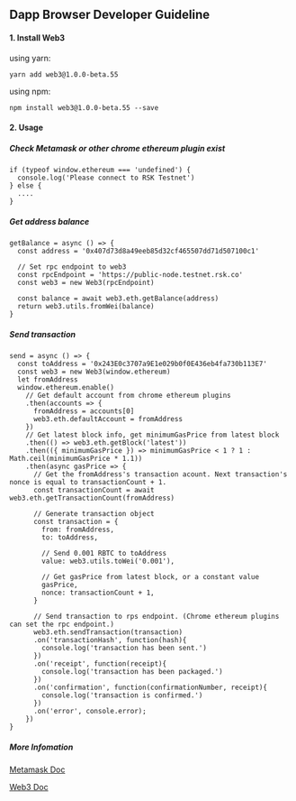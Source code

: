 ## Dapp Browser Developer Guideline

#### 1. Install Web3

using yarn: 

```
yarn add web3@1.0.0-beta.55
```
using npm:

```
npm install web3@1.0.0-beta.55 --save
```

#### 2. Usage

##### Check Metamask or other chrome ethereum plugin exist

```
if (typeof window.ethereum === 'undefined') {
  console.log('Please connect to RSK Testnet')
} else {
  ....
}
```

##### Get address balance

```
getBalance = async () => {
  const address = '0x407d73d8a49eeb85d32cf465507dd71d507100c1'
  
  // Set rpc endpoint to web3
  const rpcEndpoint = 'https://public-node.testnet.rsk.co'
  const web3 = new Web3(rpcEndpoint)
  
  const balance = await web3.eth.getBalance(address)
  return web3.utils.fromWei(balance)
}
```

##### Send transaction

```
send = async () => {
  const toAddress = '0x243E0c3707a9E1e029b0f0E436eb4fa730b113E7'
  const web3 = new Web3(window.ethereum)
  let fromAddress
  window.ethereum.enable()
    // Get default account from chrome ethereum plugins
    .then(accounts => {
      fromAddress = accounts[0]
      web3.eth.defaultAccount = fromAddress
    })
    // Get latest block info, get minimumGasPrice from latest block
    .then(() => web3.eth.getBlock('latest'))
    .then(({ minimumGasPrice }) => minimumGasPrice < 1 ? 1 : Math.ceil(minimumGasPrice * 1.1))
    .then(async gasPrice => {
      // Get the fromAddress's transaction acount. Next transaction's nonce is equal to transactionCount + 1.
      const transactionCount = await web3.eth.getTransactionCount(fromAddress)

      // Generate transaction object
      const transaction = {
        from: fromAddress,
        to: toAddress,
        
        // Send 0.001 RBTC to toAddress
        value: web3.utils.toWei('0.001'),

        // Get gasPrice from latest block, or a constant value
        gasPrice,
        nonce: transactionCount + 1,
      }

      // Send transaction to rps endpoint. (Chrome ethereum plugins can set the rpc endpoint.)
      web3.eth.sendTransaction(transaction)
      .on('transactionHash', function(hash){
        console.log('transaction has been sent.')
      })
      .on('receipt', function(receipt){
        console.log('transaction has been packaged.')
      })
      .on('confirmation', function(confirmationNumber, receipt){
        console.log('transaction is confirmed.')
      })
      .on('error', console.error);
    })
}
```

##### More Infomation

[Metamask Doc](https://docs.metamask.io/guide/)

[Web3 Doc](https://github.com/ethereum/web3.js/tree/v1.0.0-beta.55)
